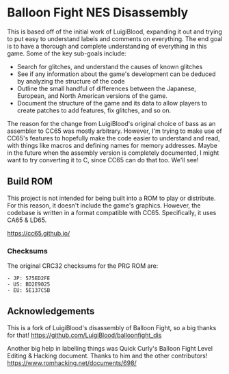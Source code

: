 # Balloon Fight NES Disassembly

This is based off of the initial work of LuigiBlood, expanding it out and trying to put easy to understand labels and comments on everything. The end goal is to have a thorough and complete understanding of everything in this game. Some of the key sub-goals include:
* Search for glitches, and understand the causes of known glitches
* See if any information about the game's development can be deduced by analyzing the structure of the code
* Outline the small handful of differences between the Japanese, European, and North American versions of the game.
* Document the structure of the game and its data to allow players to create patches to add features, fix glitches, and so on.

The reason for the change from LuigiBlood's original choice of bass as an assembler to CC65 was mostly arbitrary. However, I'm trying to make use of CC65's features to hopefully make the code easier to understand and read, with things like macros and defining names for memory addresses. Maybe in the future when the assembly version is completely documented, I might want to try converting it to C, since CC65 can do that too. We'll see!

## Build ROM

This project is not intended for being built into a ROM to play or distribute. For this reason, it doesn't include the game's graphics. However, the codebase is written in a format compatible with CC65. Specifically, it uses CA65 & LD65.

https://cc65.github.io/

### Checksums

The original CRC32 checksums for the PRG ROM are:
```
- JP: 575ED2FE
- US: BD2E9025
- EU: 5E137C5B
```

## Acknowledgements

This is a fork of LuigiBlood's disassembly of Balloon Fight, so a big thanks for that!
https://github.com/LuigiBlood/balloonfight_dis

Another big help in labelling things was Quick Curly's Balloon Fight Level Editing & Hacking document. Thanks to him and the other contributors!
https://www.romhacking.net/documents/698/